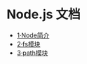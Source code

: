 # Node.js 文档

- [1·Node简介](docs/1·Node简介.md)
- [2·fs模块](docs/2·fs模块.md)
- [3·path模块](docs/3·path模块.md)